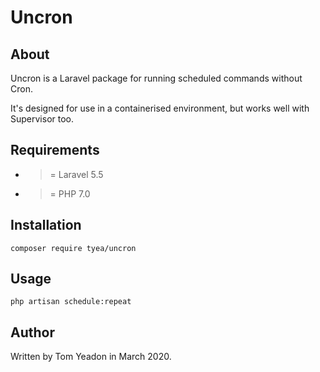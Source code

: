 # Uncron

## About

Uncron is a Laravel package for running scheduled commands without Cron.

It's designed for use in a containerised environment, but works well with Supervisor too.

## Requirements

* >= Laravel 5.5
* >= PHP 7.0

## Installation

```
composer require tyea/uncron
```

## Usage

```
php artisan schedule:repeat
```

## Author

Written by Tom Yeadon in March 2020.
